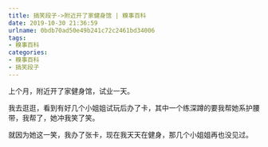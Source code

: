 ```yaml
---
title: 搞笑段子->附近开了家健身馆 | 糗事百科
date: 2019-10-30 21:36:59
urlname: 0bdb70ad50e49b241c72c2461bd34006
tags: 
- 糗事百科
categories:
- 糗事百科
- 搞笑段子
---
```

上个月，附近开了家健身馆，试业一天。

我去逛逛，看到有好几个小姐姐试玩后办了卡，其中一个练深蹲的要我帮她系护腰带，我帮了，她冲我笑了笑。

就因为她这一笑，我办了张卡，现在我天天在健身，那几个小姐姐再也没见过。



